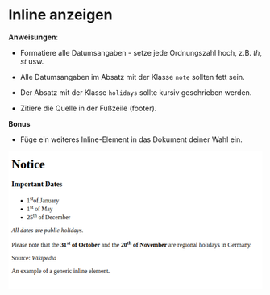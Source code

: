 # Inline anzeigen

**Anweisungen**:
* Formatiere alle Datumsangaben - setze jede Ordnungszahl hoch, z.B. _th_, _st_ usw.

* Alle Datumsangaben im Absatz mit der Klasse `note` sollten fett sein.

* Der Absatz mit der Klasse `holidays` sollte kursiv geschrieben werden.

* Zitiere die Quelle in der Fußzeile (footer).

**Bonus**
* Füge ein weiteres Inline-Element in das Dokument deiner Wahl ein.

![alt-text](/image/reference.png "Reference Image")
